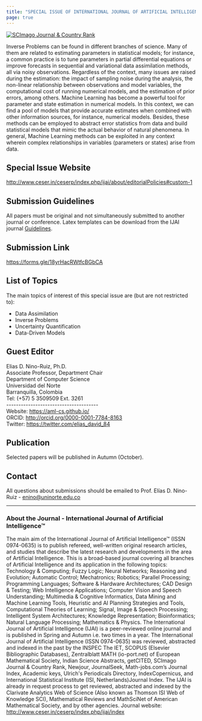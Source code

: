 ```yaml
---
title: "SPECIAL ISSUE OF INTERNATIONAL JOURNAL OF ARTIFICIAL INTELLIGENCE (IJAI) ON MACHINE LEARNING METHODS TO SOLVE INVERSE PROBLEMS"
page: true
---
```


<a href="https://www.scimagojr.com/journalsearch.php?q=19600166036&amp;tip=sid&amp;exact=no" title="SCImago Journal &amp; Country Rank"><img border="0" src="https://www.scimagojr.com/journal_img.php?id=19600166036" alt="SCImago Journal &amp; Country Rank"/></a>

Inverse Problems can be found in different branches of science. Many of them are related to estimating parameters in statistical models; for instance, a common practice is to tune parameters in partial differential equations or improve forecasts in sequential and variational data assimilation methods, all via noisy observations. Regardless of the context, many issues are raised during the estimation: the impact of sampling noise during the analysis, the non-linear relationship between observations and model variables, the computational cost of running numerical models, and the estimation of prior errors, among others. Machine Learning has become a powerful tool for parameter and state estimation in numerical models. In this context, we can find a pool of models that provide accurate estimates when combined with other information sources, for instance, numerical models. Besides, these methods can be employed to abstract error statistics from data and build statistical models that mimic the actual behavior of natural phenomena. In general, Machine Learning methods can be exploited in any context wherein complex relationships in variables (parameters or states) arise from data.
<!--more-->

## Special Issue Website
http://www.ceser.in/ceserp/index.php/ijai/about/editorialPolicies#custom-1

## Submission Guidelines
All papers must be original and not simultaneously submitted to another journal or conference. Latex templates can be download from the IJAI journal [Guidelines](http://www.ceser.in/ceserp/index.php/ijai/about/submissions#authorGuidelines).

## Submission Link
https://forms.gle/18yrHacRWtfcBGbCA

## List of Topics
The main topics of interest of this special issue are (but are not restricted to):
- Data Assimilation
- Inverse Problems
- Uncertainty Quantification
- Data-Driven Models

## Guest Editor

<p>
Elias D. Nino-Ruiz, Ph.D.<br>
Associate Professor, Department Chair<br>
Department of Computer Science<br>
Universidad del Norte<br>
Barranquilla, Colombia<br>
Tel: (+57) 5 3509509 Ext. 3261<br>
--------------------------------------<br>
Website: <a href="https://aml-cs.github.io/" target="_blank">https://aml-cs.github.io/</a><br>
ORCID: <a href="http://orcid.org/0000-0001-7784-8163" target="_blank">http://orcid.org/0000-0001-7784-8163</a><br>
Twitter: <a href="https://twitter.com/elias_david_84" target="_blank">https://twitter.com/elias_david_84</a>
<p>

## Publication
Selected papers will be published in Autumn (October).

## Contact
All questions about submissions should be emailed to Prof. Elías D. Nino-Ruiz - enino@uninorte.edu.co

---

### About the Journal - International Journal of Artificial Intelligence™
The main aim of the International Journal of Artificial Intelligence™ (ISSN 0974-0635) is to publish refereed, well-written original research articles, and studies that describe the latest research and developments in the area of Artificial Intelligence. This is a broad-based journal covering all branches of Artificial Intelligence and its application in the following topics: Technology & Computing; Fuzzy Logic; Neural Networks; Reasoning and Evolution; Automatic Control; Mechatronics; Robotics; Parallel Processing; Programming Languages; Software & Hardware Architectures; CAD Design & Testing; Web Intelligence Applications; Computer Vision and Speech Understanding; Multimedia & Cognitive Informatics, Data Mining and Machine Learning Tools, Heuristic and AI Planning Strategies and Tools, Computational Theories of Learning; Signal, Image & Speech Processing; Intelligent System Architectures; Knowledge Representation; Bioinformatics; Natural Language Processing; Mathematics & Physics. The International Journal of Artificial Intelligence (IJAI) is a peer-reviewed online journal and is published in Spring and Autumn i.e. two times in a year.
The International Journal of Artificial Intelligence (ISSN 0974-0635) was reviewed, abstracted and indexed in the past by the INSPEC The IET, SCOPUS (Elsevier Bibliographic Databases), Zentralblatt MATH (io-port.net) of European Mathematical Society, Indian Science Abstracts, getCITED, SCImago Journal & Country Rank, Newjour, JournalSeek, Math-jobs.com’s Journal Index, Academic keys, Ulrich's Periodicals Directory, IndexCopernicus, and International Statistical Institute (ISI, Netherlands)Journal Index. The IJAI is already in request process to get reviewed, abstracted and indexed by the Clarivate Analytics Web of Science (Also known as Thomson ISI Web of Knowledge SCI), Mathematical Reviews and MathSciNet of American Mathematical Society, and by other agencies.
Journal website: http://www.ceser.in/ceserp/index.php/ijai/index